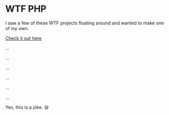 # WTF PHP

I saw a few of these WTF<programming language> projects floating around and wanted to make one of my own.

[Check it out here](http://php.net/manual/en/langref.php)

...

...

...

...

...

...

Yes, this is a joke. :smiley:
